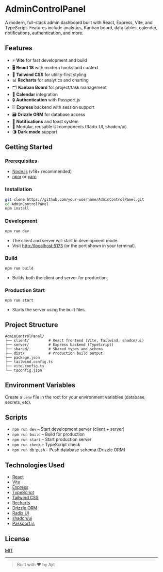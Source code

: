 # AdminControlPanel

A modern, full-stack admin dashboard built with React, Express, Vite, and TypeScript. Features include analytics, Kanban board, data tables, calendar, notifications, authentication, and more.

## Features

- ⚡️ **Vite** for fast development and build
- 🖥️ **React 18** with modern hooks and context
- 🎨 **Tailwind CSS** for utility-first styling
- 📊 **Recharts** for analytics and charting
- 🗂️ **Kanban Board** for project/task management
- 📅 **Calendar** integration
- 🔒 **Authentication** with Passport.js
- 🗄️ **Express** backend with session support
- 🗃️ **Drizzle ORM** for database access
- 💬 **Notifications** and toast system
- 🧩 Modular, reusable UI components (Radix UI, shadcn/ui)
- 🌗 **Dark mode** support

## Getting Started

### Prerequisites

- [Node.js](https://nodejs.org/) (v18+ recommended)
- [npm](https://www.npmjs.com/) or [yarn](https://yarnpkg.com/)

### Installation

```bash
git clone https://github.com/your-username/AdminControlPanel.git
cd AdminControlPanel
npm install
```

### Development

```bash
npm run dev
```

- The client and server will start in development mode.
- Visit [http://localhost:5173](http://localhost:5000) (or the port shown in your terminal).

### Build

```bash
npm run build
```

- Builds both the client and server for production.

### Production Start

```bash
npm run start
```

- Starts the server using the built files.

## Project Structure

```
AdminControlPanel/
├── client/         # React frontend (Vite, Tailwind, shadcn/ui)
├── server/         # Express backend (TypeScript)
├── shared/         # Shared types and schema
├── dist/           # Production build output
├── package.json
├── tailwind.config.ts
├── vite.config.ts
└── tsconfig.json
```

## Environment Variables

Create a `.env` file in the root for your environment variables (database, secrets, etc).

## Scripts

- `npm run dev` – Start development server (client + server)
- `npm run build` – Build for production
- `npm run start` – Start production server
- `npm run check` – TypeScript check
- `npm run db:push` – Push database schema (Drizzle ORM)

## Technologies Used

- [React](https://react.dev/)
- [Vite](https://vitejs.dev/)
- [Express](https://expressjs.com/)
- [TypeScript](https://www.typescriptlang.org/)
- [Tailwind CSS](https://tailwindcss.com/)
- [Recharts](https://recharts.org/)
- [Drizzle ORM](https://orm.drizzle.team/)
- [Radix UI](https://www.radix-ui.com/)
- [shadcn/ui](https://ui.shadcn.com/)
- [Passport.js](http://www.passportjs.org/)

## License

[MIT](LICENSE)

---

> Built with ❤️ by Ajit
